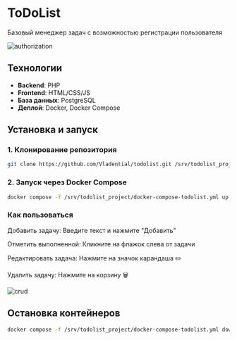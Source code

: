# ToDoList

Базовый менеджер задач с возможностью регистрации пользователя

![authorization](https://github.com/Vladential/todolist_project/blob/master/gif/auth.gif)

## Технологии  
- **Backend**: PHP  
- **Frontend**: HTML/CSS/JS  
- **База данных**: PostgreSQL
- **Деплой**: Docker, Docker Compose

## Установка и запуск  

### 1. Клонирование репозитория  
```bash
git clone https://github.com/Vladential/todolist.git /srv/todolist_project/
```

### 2. Запуск через Docker Compose
```bash
docker compose -f /srv/todolist_project/docker-compose-todolist.yml up -d
```


### Как пользоваться
Добавить задачу: Введите текст и нажмите "Добавить"

Отметить выполненной: Кликните на флажок слева от задачи

Редактировать задача: Нажмите на значок карандаша ✏️

Удалить задачу: Нажмите на корзину 🗑️

![crud](https://github.com/Vladential/todolist_project/blob/master/gif/crud.gif)


## Остановка контейнеров 
```bash
docker compose -f /srv/todolist_project/docker-compose-todolist.yml down
```
